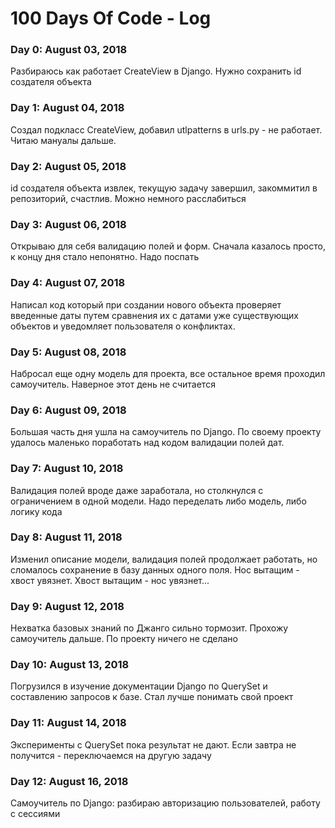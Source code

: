 # 100 Days Of Code - Log

### Day 0: August 03, 2018
Разбираюсь как работает CreateView в Django. Нужно сохранить id создателя объекта 

### Day 1: August 04, 2018
Создал подкласс CreateView, добавил utlpatterns в urls.py - не работает. Читаю мануалы дальше.

### Day 2: August 05, 2018
id создателя объекта извлек, текущую задачу завершил, закоммитил в репозиторий, счастлив. Можно немного расслабиться

### Day 3: August 06, 2018
Открываю для себя валидацию полей и форм. Сначала казалось просто, к концу дня стало непонятно. Надо поспать

### Day 4: August 07, 2018
Написал код который при создании нового объекта проверяет введенные даты путем сравнения их с датами уже существующих объектов и уведомляет пользователя о конфликтах.

### Day 5: August 08, 2018
Набросал еще одну модель для проекта, все остальное время проходил самоучитель. Наверное этот день не считается

### Day 6: August 09, 2018
Большая часть дня ушла на самоучитель по Django. По своему проекту удалось маленько поработать над кодом валидации полей дат. 

### Day 7: August 10, 2018
Валидация полей вроде даже заработала, но столкнулся с ограничением в одной модели. Надо переделать либо модель, либо логику кода

### Day 8: August 11, 2018
Изменил описание модели, валидация полей продолжает работать, но сломалось сохранение в базу данных одного поля. Нос вытащим - хвост увязнет. Хвост вытащим - нос увязнет...

### Day 9: August 12, 2018
Нехватка базовых знаний по Джанго сильно тормозит. Прохожу самоучитель дальше. По проекту ничего не сделано

### Day 10: August 13, 2018
Погрузился в изучение документации Django по QuerySet и составлению запросов к базе. Стал лучше понимать свой проект

### Day 11: August 14, 2018
Эксперименты с QuerySet пока результат не дают. Если завтра не получится - переключаемся на другую задачу

### Day 12: August 16, 2018
Самоучитель по Django: разбираю авторизацию пользователей, работу с сессиями

